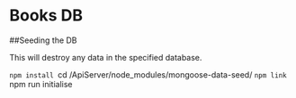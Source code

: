 # Books DB


##Seeding the DB

This will destroy any data in the specified database.

`npm install
`cd /ApiServer/node_modules/mongoose-data-seed/
`npm link
`npm run initialise